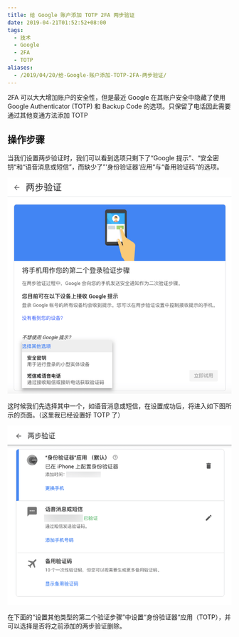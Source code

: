 ```yaml
---
title: 给 Google 账户添加 TOTP 2FA 两步验证
date: 2019-04-21T01:52:52+08:00
tags:
  - 技术
  - Google
  - 2FA
  - TOTP
aliases:
  - /2019/04/20/给-Google-账户添加-TOTP-2FA-两步验证/
---
```


2FA 可以大大增加账户的安全性，但是最近 Google 在其账户安全中隐藏了使用 Google Authenticator (TOTP) 和 Backup Code 的选项。只保留了电话因此需要通过其他变通方法添加 TOTP

<!--more-->

## 操作步骤

当我们设置两步验证时，我们可以看到选项只剩下了“Google 提示”、“安全密钥“和“语音消息或短信”，而缺少了”’身份验证器‘应用“与“备用验证码”的选项。

![Google 2FA only has 3 options](./Google_2FA_only_has_3_options.png)

这时候我们先选择其中一个，如语音消息或短信，在设置成功后，将进入如下图所示的页面。（这里我已经设置好 TOTP 了）

![Google 2FA already set](./Google_2FA_already_set.png)

在下面的“设置其他类型的第二个验证步骤”中设置“身份验证器“应用（TOTP），并可以选择是否将之前添加的两步验证删除。
